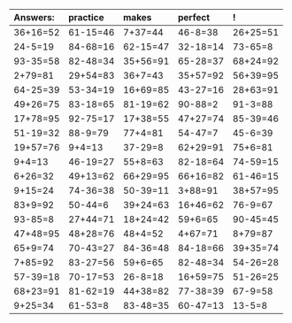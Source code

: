 | Answers: | practice | makes | perfect | ! |
| :--- | :--- | :--- | :--- | :--- |
| 36+16=52 | 61-15=46 | 7+37=44 | 46-8=38 | 26+25=51 | 
| 24-5=19 | 84-68=16 | 62-15=47 | 32-18=14 | 73-65=8 | 
| 93-35=58 | 82-48=34 | 35+56=91 | 65-28=37 | 68+24=92 | 
| 2+79=81 | 29+54=83 | 36+7=43 | 35+57=92 | 56+39=95 | 
| 64-25=39 | 53-34=19 | 16+69=85 | 43-27=16 | 28+63=91 | 
| 49+26=75 | 83-18=65 | 81-19=62 | 90-88=2 | 91-3=88 | 
| 17+78=95 | 92-75=17 | 17+38=55 | 47+27=74 | 85-39=46 | 
| 51-19=32 | 88-9=79 | 77+4=81 | 54-47=7 | 45-6=39 | 
| 19+57=76 | 9+4=13 | 37-29=8 | 62+29=91 | 75+6=81 | 
| 9+4=13 | 46-19=27 | 55+8=63 | 82-18=64 | 74-59=15 | 
| 6+26=32 | 49+13=62 | 66+29=95 | 66+16=82 | 61-46=15 | 
| 9+15=24 | 74-36=38 | 50-39=11 | 3+88=91 | 38+57=95 | 
| 83+9=92 | 50-44=6 | 39+24=63 | 16+46=62 | 76-9=67 | 
| 93-85=8 | 27+44=71 | 18+24=42 | 59+6=65 | 90-45=45 | 
| 47+48=95 | 48+28=76 | 48+4=52 | 4+67=71 | 8+79=87 | 
| 65+9=74 | 70-43=27 | 84-36=48 | 84-18=66 | 39+35=74 | 
| 7+85=92 | 83-27=56 | 59+6=65 | 82-48=34 | 54-26=28 | 
| 57-39=18 | 70-17=53 | 26-8=18 | 16+59=75 | 51-26=25 | 
| 68+23=91 | 81-62=19 | 44+38=82 | 77-38=39 | 67-9=58 | 
| 9+25=34 | 61-53=8 | 83-48=35 | 60-47=13 | 13-5=8 | 
